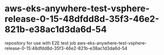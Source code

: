 # aws-eks-anywhere-test-vsphere-release-0-15-48dfdd8d-35f3-46e2-821b-e38ac1d3da6d-54
repository for use with E2E test job aws-eks-anywhere-test-vsphere-release-0-15:48dfdd8d-35f3-46e2-821b-e38ac1d3da6d-54
